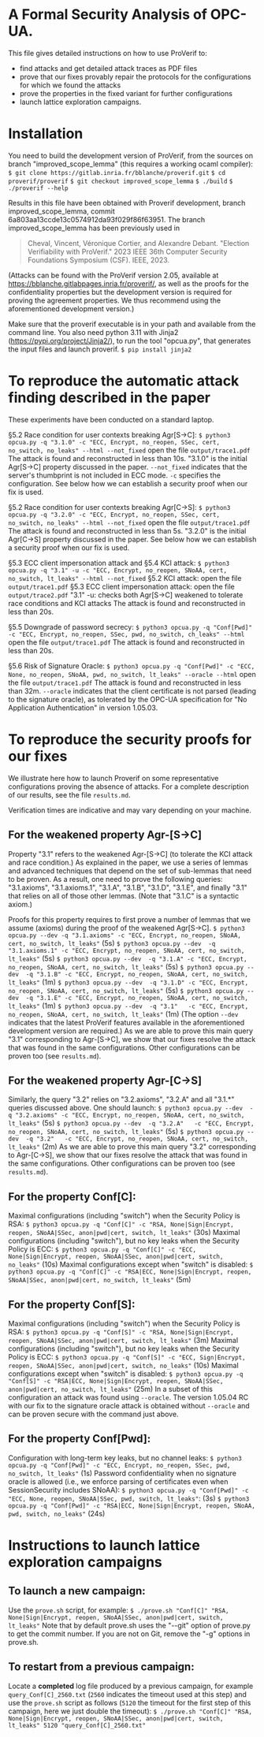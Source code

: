 A Formal Security Analysis of OPC-UA.
=====================================

This file gives detailed instructions on how to use ProVerif to:
 - find attacks and get detailed attack traces as PDF files
 - prove that our fixes provably repair the protocols for the configurations for which we found the attacks
 - prove the properties in the fixed variant for further configurations
 - launch lattice exploration campaigns.

# Installation

You need to build the development version of ProVerif, from the sources on branch "improved_scope_lemma" (this requires a working ocaml compiler):
`$ git clone https://gitlab.inria.fr/bblanche/proverif.git`
`$ cd proverif/proverif`
`$ git checkout improved_scope_lemma`
`$ ./build`
`$ ./proverif --help`

Results in this file have been obtained with Proverif development, branch improved_scope_lemma, commit 6a803aa13ccde13c0574912da93f029f86f63951. The branch improved_scope_lemma has been previously used in 
> Cheval, Vincent, Véronique Cortier, and Alexandre Debant. "Election Verifiability with ProVerif." 2023 IEEE 36th Computer Security Foundations Symposium (CSF). IEEE, 2023.

(Attacks can be found with the ProVerif version 2.05, available at https://bblanche.gitlabpages.inria.fr/proverif/, as well as the proofs for the confidentiality properties but the development version is required for proving the agreement properties. We thus recommend using the aforementioned development version.)

Make sure that the proverif executable is in your path and available from the command line.
You also need python 3.11 with Jinja2 (https://pypi.org/project/Jinja2/), to run the tool "opcua.py", that generates the input files and launch proverif.
`$ pip install jinja2`


# To reproduce the automatic attack finding described in the paper

These experiments have been conducted on a standard laptop. 

§5.2 Race condition for user contexts breaking Agr[S->C]:
`$ python3 opcua.py -q "3.1.0" -c "ECC, Encrypt, no_reopen, SSec, cert, no_switch, no_leaks" --html --not_fixed`
open the file `output/trace1.pdf`
The attack is found and reconstructed in less than 10s.
"3.1.0" is the initial Agr[S->C] property discussed in the paper.
`--not_fixed` indicates that the server's thumbprint is not included in ECC mode.
`-c` specifies the configuration.
See below how we can establish a security proof when our fix is used.

§5.2 Race condition for user contexts breaking Agr[C->S]:
`$ python3 opcua.py -q "3.2.0" -c "ECC, Encrypt, no_reopen, SSec, cert, no_switch, no_leaks" --html --not_fixed`
open the file `output/trace1.pdf`
The attack is found and reconstructed in less than 5s.
"3.2.0" is the initial Agr[C->S] property discussed in the paper.
See below how we can establish a security proof when our fix is used.


§5.3 ECC client impersonation attack and §5.4 KCI attack:
`$ python3 opcua.py -q "3.1" -u -c "ECC, Encrypt, no_reopen, SNoAA, cert, no_switch, lt_leaks" --html --not_fixed`
§5.2 KCI attack: open the file `output/trace1.pdf`
§5.3 ECC client impersonation attack: open the file `output/trace2.pdf`
"3.1" -u: checks both Agr[S->C] weakened to tolerate race conditions and KCI attacks
The attack is found and reconstructed in less than 20s.

§5.5 Downgrade of password secrecy:
`$ python3 opcua.py -q "Conf[Pwd]" -c "ECC, Encrypt, no_reopen, SSec, pwd, no_switch, ch_leaks" --html`
open the file `output/trace1.pdf`
The attack is found and reconstructed in less than 20s.

§5.6 Risk of Signature Oracle:
`$ python3 opcua.py -q "Conf[Pwd]" -c "ECC, None, no_reopen, SNoAA, pwd, no_switch, lt_leaks" --oracle --html`
open the file `output/trace1.pdf`
The attack is found and reconstructed in less than 32m.
`--oracle` indicates that the client certificate is not parsed (leading to the signature oracle), as tolerated by the OPC-UA specification for "No Application Authentication" in version 1.05.03.


# To reproduce the security proofs for our fixes

We illustrate here how to launch Proverif on some representative configurations proving the absence of attacks. For a complete description of our results, see the file `results.md`.

Verification times are indicative and may vary depending on your machine.

##  For the weakened property Agr-[S->C]
Property "3.1" refers to the weakened Agr-[S->C] (to tolerate the KCI attack and race condition.)
As explained in the paper, we use a series of lemmas and advanced techniques that depend on the set of sub-lemmas that need to be proven.
As a result, one need to prove the following queries: "3.1.axioms", "3.1.axioms.1", "3.1.A", "3.1.B", "3.1.D", "3.1.E", and finally "3.1" that relies on all of those other lemmas. (Note that "3.1.C" is a syntactic axiom.)

Proofs for this property requires to first prove a number of lemmas that we assume (axioms) during the proof of the weakened Agr[S->C].
`$ python3 opcua.py --dev -q "3.1.axioms" -c "ECC, Encrypt, no_reopen, SNoAA, cert, no_switch, lt_leaks"` (5s)
`$ python3 opcua.py --dev  -q "3.1.axioms.1" -c "ECC, Encrypt, no_reopen, SNoAA, cert, no_switch, lt_leaks"` (5s)
`$ python3 opcua.py --dev  -q "3.1.A" -c "ECC, Encrypt, no_reopen, SNoAA, cert, no_switch, lt_leaks"` (5s)
`$ python3 opcua.py --dev  -q "3.1.B" -c "ECC, Encrypt, no_reopen, SNoAA, cert, no_switch, lt_leaks"` (1m)
`$ python3 opcua.py --dev  -q "3.1.D" -c "ECC, Encrypt, no_reopen, SNoAA, cert, no_switch, lt_leaks"` (5s)
`$ python3 opcua.py --dev  -q "3.1.E" -c "ECC, Encrypt, no_reopen, SNoAA, cert, no_switch, lt_leaks"` (1m)
`$ python3 opcua.py --dev  -q "3.1"   -c "ECC, Encrypt, no_reopen, SNoAA, cert, no_switch, lt_leaks"` (1m)
(The option `--dev` indicates that the latest ProVerif features available in the aforementioned development version are required.)
As we are able to prove this main query "3.1" corresponding to Agr-[S->C], we show that our fixes resolve the attack that was found in the same configurations. Other configurations can be proven too (see `results.md`).

##  For the weakened property Agr-[C->S]
Similarly, the query "3.2" relies on "3.2.axioms", "3.2.A" and all "3.1.*" queries discussed above.
One should launch:
`$ python3 opcua.py --dev  -q "3.2.axioms" -c "ECC, Encrypt, no_reopen, SNoAA, cert, no_switch, lt_leaks"` (5s)
`$ python3 opcua.py --dev  -q "3.2.A"   -c "ECC, Encrypt, no_reopen, SNoAA, cert, no_switch, lt_leaks"` (5s)
`$ python3 opcua.py --dev  -q "3.2"   -c "ECC, Encrypt, no_reopen, SNoAA, cert, no_switch, lt_leaks"` (2m)
As we are able to prove this main query "3.2" corresponding to Agr-[C->S], we show that our fixes resolve the attack that was found in the same configurations. Other configurations can be proven too (see `results.md`).

## For the property Conf[C]:
Maximal configurations (including "switch") when the Security Policy is RSA:
`$ python3 opcua.py -q "Conf[C]" -c "RSA, None|Sign|Encrypt, reopen, SNoAA|SSec, anon|pwd|cert, switch, lt_leaks"` (30s)
Maximal configurations (including "switch"), but no key leaks when the Security Policy is ECC:
`$ python3 opcua.py -q "Conf[C]" -c "ECC, None|Sign|Encrypt, reopen, SNoAA|SSec, anon|pwd|cert, switch, no_leaks"` (10s)
Maximal configurations except when "switch" is disabled:
`$ python3 opcua.py -q "Conf[C]" -c "RSA|ECC, None|Sign|Encrypt, reopen, SNoAA|SSec, anon|pwd|cert, no_switch, lt_leaks"` (5m)

## For the property Conf[S]:
Maximal configurations (including "switch") when the Security Policy is RSA:
`$ python3 opcua.py -q "Conf[S]" -c "RSA, None|Sign|Encrypt, reopen, SNoAA|SSec, anon|pwd|cert, switch, lt_leaks"` (3m)
Maximal configurations (including "switch"), but no key leaks when the Security Policy is ECC:
`$ python3 opcua.py -q "Conf[S]" -c "ECC, Sign|Encrypt, reopen, SNoAA|SSec, anon|pwd|cert, switch, no_leaks"` (10s)
Maximal configurations except when "switch" is disabled:
`$ python3 opcua.py -q "Conf[S]" -c "RSA|ECC, None|Sign|Encrypt, reopen, SNoAA|SSec, anon|pwd|cert, no_switch, lt_leaks"` (25m)
In a subset of this configuration an attack was found using `--oracle`. The version 1.05.04 RC with our fix to the signature oracle attack is obtained without `--oracle` and can be proven secure with the command just above.

## For the property Conf[Pwd]:
Configuration with long-term key leaks, but no channel leaks:
`$ python3 opcua.py -q "Conf[Pwd]" -c "ECC, Encrypt, no_reopen, SSec, pwd, no_switch, lt_leaks"` (1s)
Password confidentiality when no signature oracle is allowed (i.e., we enforce parsing of certificates even when SessionSecurity includes SNoAA):
`$ python3 opcua.py -q "Conf[Pwd]" -c "ECC, None, reopen, SNoAA|SSec, pwd, switch, lt_leaks"`: (3s)
`$ python3 opcua.py -q "Conf[Pwd]" -c "RSA|ECC, None|Sign|Encrypt, reopen, SNoAA, pwd, switch, no_leaks"` (24s)


# Instructions to launch lattice exploration campaigns

## To launch a new campaign:
Use the `prove.sh` script, for example:
`$ ./prove.sh "Conf[C]" "RSA, None|Sign|Encrypt, reopen, SNoAA|SSec, anon|pwd|cert, switch, lt_leaks"`
Note that by default prove.sh uses the "--git" option of prove.py to get the commit number. If you are not on Git, remove the "-g" options in prove.sh.

## To restart from a previous campaign:
Locate a **completed** log file produced by a previous campaign, for example `query_Conf[C]_2560.txt` (`2560` indicates the timeout used at this step) and use the `prove.sh` script as follows (`5120` the timeout for the first step of this campaign, here we just double the timeout):
`$ ./prove.sh "Conf[C]" "RSA, None|Sign|Encrypt, reopen, SNoAA|SSec, anon|pwd|cert, switch, lt_leaks" 5120 "query_Conf[C]_2560.txt"`